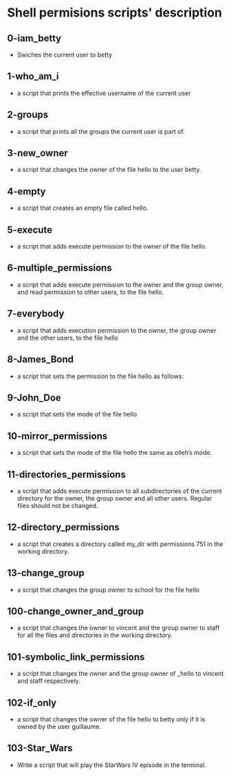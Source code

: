 # Shell permisions scripts' description


## 0-iam_betty
- Swiches the current user to betty

## 1-who_am_i
- a script that prints the effective username of the current user

## 2-groups
- a script that prints all the groups the current user is part of.

## 3-new_owner
- a script that changes the owner of the file hello to the user betty.

## 4-empty
- a script that creates an empty file called hello.

## 5-execute
- a script that adds execute permission to the owner of the file hello.

## 6-multiple_permissions
- a script that adds execute permission to the owner and the group owner, and read permission to other users, to the file hello.

## 7-everybody
- a script that adds execution permission to the owner, the group owner and the other users, to the file hello

## 8-James_Bond
- a script that sets the permission to the file hello as follows:

## 9-John_Doe
-  a script that sets the mode of the file hello

## 10-mirror_permissions
- a script that sets the mode of the file hello the same as olleh’s mode.

## 11-directories_permissions
- a script that adds execute permission to all subdirectories of the current directory for the owner, the group owner and all other users. Regular files should not be changed.

## 12-directory_permissions
- a script that creates a directory called my_dir with permissions 751 in the working directory.

## 13-change_group
-  a script that changes the group owner to school for the file hello

## 100-change_owner_and_group
- a script that changes the owner to vincent and the group owner to staff for all the files and directories in the working directory.

## 101-symbolic_link_permissions
- a script that changes the owner and the group owner of _hello to vincent and staff respectively.

## 102-if_only
- a script that changes the owner of the file hello to betty only if it is owned by the user guillaume.

## 103-Star_Wars
- Write a script that will play the StarWars IV episode in the terminal.
